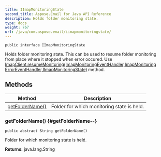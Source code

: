 ```yaml
---
title: IImapMonitoringState
second_title: Aspose.Email for Java API Reference
description: Holds folder monitoring state.
type: docs
weight: 767
url: /java/com.aspose.email/iimapmonitoringstate/
---
```

```
public interface IImapMonitoringState
```

Holds folder monitoring state. This can be used to resume folder monitoring from place where it stopped when error occured. Use [ImapClient.resumeMonitoring(ImapMonitoringEventHandler,ImapMonitoringErrorEventHandler,IImapMonitoringState)](../../com.aspose.email/imapclient\#resumeMonitoring-ImapMonitoringEventHandler-ImapMonitoringErrorEventHandler-IImapMonitoringState-) method.
## Methods

| Method | Description |
| --- | --- |
| [getFolderName()](#getFolderName--) | Folder for which monitoring state is held. |
### getFolderName() {#getFolderName--}
```
public abstract String getFolderName()
```


Folder for which monitoring state is held.

**Returns:**
java.lang.String
